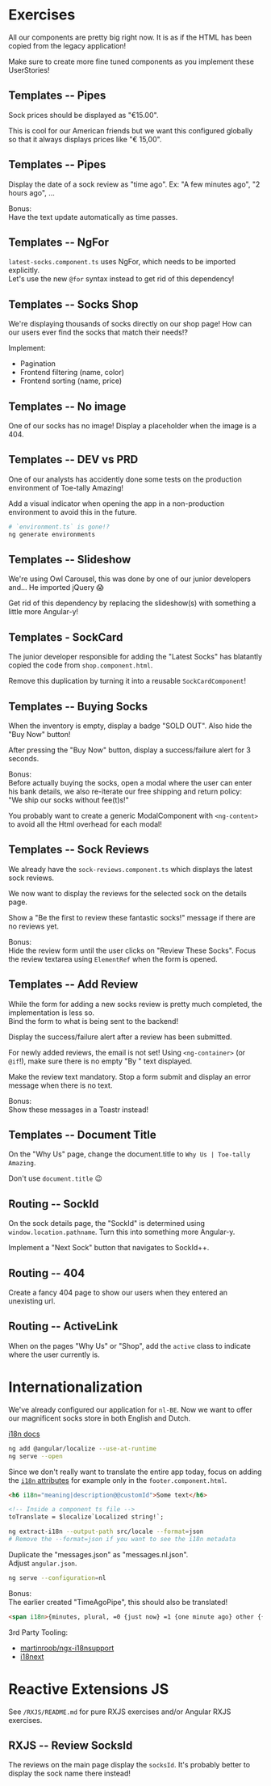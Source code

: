 Exercises
=========

All our components are pretty big right now.
It is as if the HTML has been copied from
the legacy application!

Make sure to create more fine tuned components
as you implement these UserStories!



Templates -- Pipes
------------------

Sock prices should be displayed as "€15.00".

This is cool for our American friends but we
want this configured globally so that it always
displays prices like "€ 15,00".


Templates -- Pipes
------------------

Display the date of a sock review as "time ago".
Ex: "A few minutes ago", "2 hours ago", ...

Bonus:  
Have the text update automatically as time passes.



Templates -- NgFor
------------------

`latest-socks.component.ts` uses NgFor, which needs
to be imported explicitly.  
Let's use the new `@for` syntax instead to get rid
of this dependency!


Templates -- Socks Shop
-----------------------

We're displaying thousands of socks
directly on our shop page! How can
our users ever find the socks that
match their needs!?

Implement:
- Pagination
- Frontend filtering (name, color)
- Frontend sorting (name, price)


Templates -- No image
---------------------

One of our socks has no image!
Display a placeholder when the
image is a 404.



Templates -- DEV vs PRD
-----------------------

One of our analysts has accidently done some tests
on the production environment of Toe-tally Amazing!

Add a visual indicator when opening the app in
a non-production environment to avoid this in the
future.

```sh
# `environment.ts` is gone!?
ng generate environments
```


Templates -- Slideshow
----------------------

We're using Owl Carousel, this was done by one of our
junior developers and... He imported jQuery 😱

Get rid of this dependency by replacing the slideshow(s)
with something a little more Angular-y!



Templates - SockCard
--------------------

The junior developer responsible for adding the "Latest Socks"
has blatantly copied the code from `shop.component.html`.

Remove this duplication by turning it into a reusable `SockCardComponent`!


Templates -- Buying Socks
-------------------------

When the inventory is empty, display a badge "SOLD OUT".
Also hide the "Buy Now" button!

After pressing the "Buy Now" button, display a
success/failure alert for 3 seconds.

Bonus:  
Before actually buying the socks, open a modal
where the user can enter his bank details, we
also re-iterate our free shipping and return
policy:  
"We ship our socks without fee(t)s!"

You probably want to create a generic ModalComponent
with `<ng-content>` to avoid all the Html overhead
for each modal!



Templates -- Sock Reviews
-------------------------

We already have the `sock-reviews.component.ts`
which displays the latest sock reviews.

We now want to display the reviews for the
selected sock on the details page.

Show a "Be the first to review these fantastic socks!"
message if there are no reviews yet.

Bonus:  
Hide the review form until the user clicks on
"Review These Socks". Focus the review textarea
using `ElementRef` when the form is opened.


Templates -- Add Review
-----------------------

While the form for adding a new socks review is pretty
much completed, the implementation is less so.  
Bind the form to what is being sent to the backend!

Display the success/failure alert after a review has
been submitted.

For newly added reviews, the email is not set!
Using `<ng-container>` (or `@if`!), make sure there is no
empty "By " text displayed.

Make the review text mandatory. Stop a form submit
and display an error message when there is no text.

Bonus:  
Show these messages in a Toastr instead!


Templates -- Document Title
---------------------------

On the "Why Us" page, change the document.title
to `Why Us | Toe-tally Amazing`.

Don't use `document.title` 😉


Routing -- SockId
-----------------

On the sock details page, the "SockId" is determined using
`window.location.pathname`. Turn this into something more
Angular-y.

Implement a "Next Sock" button that navigates to SockId++.


Routing -- 404
--------------

Create a fancy 404 page to show our users when
they entered an unexisting url.


Routing -- ActiveLink
---------------------

When on the pages "Why Us" or "Shop",
add the `active` class to indicate where
the user currently is.


Internationalization
====================

We've already configured our application for `nl-BE`.
Now we want to offer our magnificent socks store in
both English and Dutch.

[i18n docs](https://angular.dev/guide/i18n)


```sh
ng add @angular/localize --use-at-runtime
ng serve --open
```

Since we don't really want to translate the entire app today,
focus on adding the [`i18n` attributes](https://angular.dev/guide/i18n/prepare)
for example only in the `footer.component.html`.

```html
<h6 i18n="meaning|description@@customId">Some text</h6>

<!-- Inside a component ts file -->
toTranslate = $localize`Localized string!`;
```

```sh
ng extract-i18n --output-path src/locale --format=json
# Remove the --format=json if you want to see the i18n metadata
```

Duplicate the "messages.json" as "messages.nl.json".  
Adjust `angular.json`.

```sh
ng serve --configuration=nl
```


Bonus:  
The earlier created "TimeAgoPipe", this should also be
translated!

```html
<span i18n>{minutes, plural, =0 {just now} =1 {one minute ago} other {{{ minutes }} minutes ago}}</span>
```

3rd Party Tooling:  
- [martinroob/ngx-i18nsupport](https://github.com/martinroob/ngx-i18nsupport)
- [i18next](https://github.com/i18next/i18next)


Reactive Extensions JS
======================

See `/RXJS/README.md` for pure RXJS exercises
and/or Angular RXJS exercises.


RXJS -- Review SocksId
----------------------

The reviews on the main page display the `socksId`.
It's probably better to display the sock name there
instead!
